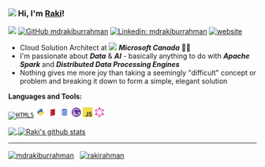 ### <img src="https://media.giphy.com/media/hvRJCLFzcasrR4ia7z/giphy.gif" width="30px"> Hi, I'm [Raki](https://rakirahman.me/)!

![](https://komarev.com/ghpvc/?username=mdrakiburrahman&label=Views&color=blue&style=plastic&label=Views)
[![GitHub mdrakiburrahman](https://img.shields.io/github/followers/mdrakiburrahman?label=follow&style=social)](https://github.com/mdrakiburrahman)
[![Linkedin: mdrakiburrahman](https://img.shields.io/badge/-mdrakiburrahman-blue?style=flat-square&logo=Linkedin&logoColor=white&link=https://www.linkedin.com/in/mdrakiburrahman/)](https://www.linkedin.com/in/mdrakiburrahman/)
[![website](https://img.shields.io/badge/Blog-rakirahman.me-1A202C?style=flat-square&logo=microsoft-edge)](https://www.rakirahman.me/)

- Cloud Solution Architect at <a href="https://https://www.microsoft.com/en-ca/"><img src="microsoft.svg" width="15px"></a> ***Microsoft Canada*** 🐱‍💻
- I'm passionate about ***Data*** & ***AI*** - basically anything to do with ***Apache Spark*** and ***Distributed Data Processing Engines***
- Nothing gives me more joy than taking a seemingly "difficult" concept or problem and breaking it down to form a simple, elegant solution

**Languages and Tools:**  

<code><a href="https://spark.apache.org/"><img height="20" src="apachespark.svg" alt="HTML5"></a></code>
<code><a href="https://www.python.org/"><img height="20" src="https://raw.githubusercontent.com/github/explore/80688e429a7d4ef2fca1e82350fe8e3517d3494d/topics/python/python.png"></a></code>
<code><a href="https://www.scala-lang.org/"><img height="20" src="https://raw.githubusercontent.com/github/explore/80688e429a7d4ef2fca1e82350fe8e3517d3494d/topics/scala/scala.png"></a></code>
<code><a href="https://docs.microsoft.com/en-us/sql"><img height="20" src="https://raw.githubusercontent.com/github/explore/80688e429a7d4ef2fca1e82350fe8e3517d3494d/topics/sql/sql.png"></a></code>
<code><a href="https://www.gatsbyjs.com/"><img height="20" src="https://raw.githubusercontent.com/github/explore/e94815998e4e0713912fed477a1f346ec04c3da2/topics/gatsby/gatsby.png"></a></code>
<code><a href="https://www.javascript.com/"><img height="20" src="https://raw.githubusercontent.com/github/explore/80688e429a7d4ef2fca1e82350fe8e3517d3494d/topics/javascript/javascript.png"></a></code>
<code><a href="https://graphql.org/"><img height="20" src="https://raw.githubusercontent.com/github/explore/80688e429a7d4ef2fca1e82350fe8e3517d3494d/topics/graphql/graphql.png"></a></code>    

<a href="https://github.com/mdrakiburrahman">
  <img align="center" src="https://github-readme-stats.vercel.app/api/top-langs/?username=mdrakiburrahman&theme=dark&hide=html,jupyter%20notebook" />
</a>

<a href="https://github.com/mdrakiburrahman">
 <img align="center" src="https://github-readme-stats.vercel.app/api?username=mdrakiburrahman&show_icons=true&theme=dark&line_height=27" alt="Raki's github stats"/>
</a>

<hr>
<a href="https://www.linkedin.com/in/mdrakiburrahman/" target="_blank"><img align="center" src="linkedin.svg" alt="mdrakiburrahman" height="28" width="28" /></a>&nbsp;&nbsp;
<a href="http://www.rakirahman.me/" target="_blank"><img align="center" src="gatsby.svg" alt="rakirahman" height="28" width="28"/></a>&nbsp;&nbsp;
